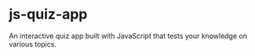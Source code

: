 # js-quiz-app
 An interactive quiz app built with JavaScript that tests your knowledge on various topics.
